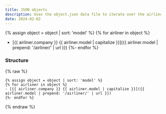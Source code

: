 ```yaml
---
title: JSON objects
description: Uses the object.json data file to iterate over the airliner's objects.
date: 2024-02-02
---
```

{% assign object = object | sort: 'model' %}
{% for airliner in object %}
- [{{ airliner.company }} {{ airliner.model | capitalize }}]({{ airliner.model | prepend: '/airliner/' | url }})
{%- endfor %}

### Structure
{% raw %}
```
{% assign object = object | sort: 'model' %}
{% for airliner in object %}
- [{{ airliner.company }} {{ airliner.model | capitalize }}]({{ airliner.model | prepend: '/airliner/' | url }})
{%- endfor %}
```
{% endraw %}
